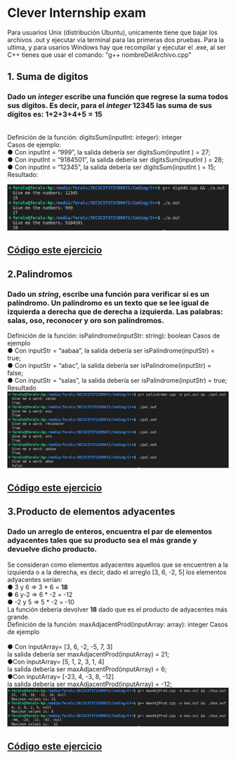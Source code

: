 # Clever Internship exam

Para usuarios Unix (distribución Ubuntu), unicamente tiene que bajar los archivos .out y ejecutar via terminal para las primeras dos pruebas. Para la ultima, y para 
usarios Windows hay que recompilar y ejecutar el .exe, al ser C++ tienes que usar el comando: "g++ nombreDelArchivo.cpp"

## 1. Suma de digitos
### Dado un *integer* escribe una función que regrese la suma todos sus dígitos. Es decir, para el *integer* 12345 las suma de sus dígitos es: 1+2+3+4+5 = 15
<br>
Definición de la función: digitsSum(inputInt: integer): integer
<br>
Casos de ejemplo:
<br>
● Con inputInt = “999”, la salida debería ser digitsSum(inputInt ) = 27;
<br>
● Con inputInt = “9184501”, la salida debería ser digitsSum(inputInt ) = 28;
<br>
● Con inputInt = “12345”, la salida debería ser digitsSum(inputInt ) = 15;
<br> Resultado: <br>

![](https://github.com/AlFeVval/exam/blob/main/evidence/digitAddition.png) <br>
## [Código este ejercicio](https://github.com/AlFeVval/exam/blob/main/digAdd.cpp)

## 2.Palindromos
### Dado un *string*, escribe una función para verificar si es un palíndromo. Un palíndromo es un texto que se lee igual de izquierda a derecha que de derecha a izquierda. Las palabras: __salas, oso, reconocer y oro__ son palíndromos.
Definición de la función: isPalindrome(inputStr: string): boolean
Casos de ejemplo <br>
● Con inputStr = “aabaa”, la salida debería ser isPalindrome(inputStr) = true; <br>
● Con inputStr = “abac”, la salida debería ser isPalindrome(inputStr) = false; <br>
● Con inputStr = “salas”, la salida debería ser isPalindrome(inputStr) = true;
<br> Resultado <br>
![](https://github.com/AlFeVval/exam/blob/main/evidence/palindrome.png)
## [Código este ejercicio](https://github.com/AlFeVval/exam/blob/main/palindrome.cpp)

## 3.Producto de elementos adyacentes
### Dado un arreglo de enteros, encuentra el par de elementos adyacentes tales que __su producto sea el más grande__ y devuelve dicho producto.

Se consideran como elementos adyacentes aquellos que se encuentren a la izquierda o a la derecha, es decir, dado el arreglo [3, 6, -2, 5] los elementos adyacentes serían:
<br> ● 3 y 6 => 3 * 6 = __18__ <br>
● 6 y-2 => 6 * -2 = -12 <br>
● -2 y 5 => 5 * -2 = -10 <br>
La función debería devolver __18__ dado que es el producto de adyacentes más grande. <br>
Definición de la función: maxAdjacentProd(inputArray: array): integer
Casos de ejemplo <br>
<br> ● Con inputArray= [3, 6, -2, -5, 7, 3]
<br> la salida debería ser maxAdjacentProd(inputArray) = 21;
<br> ●Con inputArray= [5, 1, 2, 3, 1, 4]
<br> la salida debería ser maxAdjacentProd(inputArray) = 6;
<br> ●Con inputArray= [-23, 4, -3, 8, -12]
<br> la salida debería ser maxAdjacentProd(inputArray) = -12;
![](https://github.com/AlFeVval/exam/blob/main/evidence/maxAdjacent.png)
## [Código este ejercicio](https://github.com/AlFeVval/exam/blob/main/maxAdjProd.cpp)
